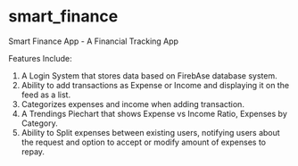 # smart_finance

Smart Finance App - A Financial Tracking App

Features Include:
1. A Login System that stores data based on FirebAse database system.
2. Ability to add transactions as Expense or Income and displaying it on the feed as a list.
2. Categorizes expenses and income when adding transaction. 
3. A Trendings Piechart that shows Expense vs Income Ratio, Expenses by Category.
4. Ability to Split expenses between existing users, notifying users about the request 
    and option to accept or modify amount of expenses to repay.


